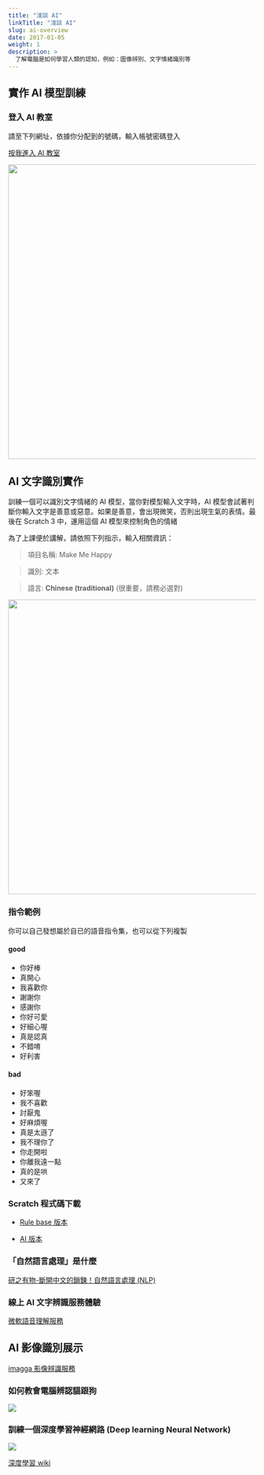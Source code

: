 ```yaml
---
title: "淺談 AI"
linkTitle: "淺談 AI"
slug: ai-overview
date: 2017-01-05
weight: 1
description: >
  了解電腦是如何學習人類的認知，例如：圖像辨別、文字情緒識別等
---
```


## 實作 AI 模型訓練

### 登入 AI 教室

請至下列網址，依據你分配到的號碼，輸入帳號密碼登入

<a href="https://machinelearningforkids.co.uk/" target="_blank" class="btn btn-outline-primary btn-lg">按我進入 AI 教室</a>

<img src="https://i.imgur.com/246zQQV.png" width=600px>

## AI 文字識別實作

訓練一個可以識別文字情緒的 AI 模型，當你對模型輸入文字時，AI 模型會試著判斷你輸入文字是善意或惡意。如果是善意，會出現微笑，否則出現生氣的表情。最後在 Scratch 3 中，運用這個 AI 模型來控制角色的情緒

為了上課便於講解，請依照下列指示，輸入相關資訊：

> 項目名稱: Make Me Happy

> 識別: 文本

> 語言: **Chinese (traditional)** (很重要，請務必選對)

<img src="https://i.imgur.com/bVJrp5j.png" width=600px>

### 指令範例

你可以自己發想屬於自已的語音指令集，也可以從下列複製

#### good

- 你好棒
- 真開心
- 我喜歡你
- 謝謝你
- 感謝你
- 你好可愛
- 好細心喔
- 真是認真
- 不錯唷
- 好利害

#### bad

- 好笨喔
- 我不喜歡
- 討厭鬼
- 好麻煩喔
- 真是太遜了
- 我不理你了
- 你走開啦
- 你離我遠一點
- 真的是哄
- 又來了

### Scratch 程式碼下載

- [Rule base 版本](https://ai4kids-20190713.s3-ap-southeast-1.amazonaws.com/day2/MakeMeHappy-Rule-base.sb3)

- [AI 版本](https://ai4kids-20190713.s3-ap-southeast-1.amazonaws.com/day2/MakeMeHappy-AI.sb3)

### 「自然語言處理」是什麼

<a href="http://research.sinica.edu.tw/nlp-natural-language-processing-chinese-knowledge-information/" target="_blank">研之有物-斷開中文的鎖鍊！自然語言處理 (NLP)</a>

### 線上 AI 文字辨識服務體驗

[微軟語音理解服務](https://azure.microsoft.com/en-us/services/cognitive-services/language-understanding-intelligent-service/)

## AI 影像識別展示

<a href="https://imagga.com/auto-tagging-demo" target="_blank" class="btn btn-lg btn-outline-primary">imagga 影像辨識服務</a>

### 如何教會電腦辨認貓跟狗

![](https://i.imgur.com/y0ehOv2.jpg)

### 訓練一個深度學習神經網路 (Deep learning Neural Network)

![](https://i.imgur.com/Mv7UYJb.gif)

[深度學習 wiki](https://zh.wikipedia.org/zh-tw/%E6%B7%B1%E5%BA%A6%E5%AD%A6%E4%B9%A0)
